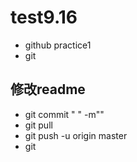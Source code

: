 # test9.16
- github practice1
- git 
## 修改readme
- git commit  "  " -m""
- git pull
- git push -u origin master
- git 

